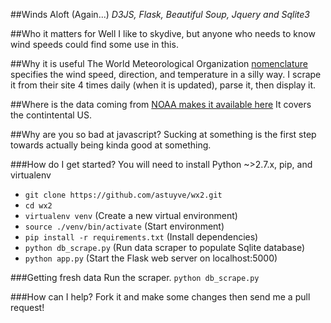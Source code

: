 ##Winds Aloft (Again...)
*D3JS, Flask, Beautiful Soup, Jquery and Sqlite3*

##Who it matters for
Well I like to skydive, but anyone who needs to know wind speeds could find some use in this.

##Why it is useful
The World Meteorological Organization [nomenclature](http://en.wikipedia.org/wiki/Winds_aloft#Example) specifies the wind speed, direction, and temperature in a silly way.
I scrape it from their site 4 times daily (when it is updated), parse it, then display it.

##Where is the data coming from
[NOAA makes it available here](http://aviationweather.gov/products/nws/all)
It covers the contintental US.

##Why are you so bad at javascript?
Sucking at something is the first step towards actually being kinda good at something.

###How do I get started?
You will need to install Python ~>2.7.x, pip, and virtualenv

- `git clone https://github.com/astuyve/wx2.git`
- `cd wx2`
- `virtualenv venv` (Create a new virtual environment)
- `source ./venv/bin/activate` (Start environment)
- `pip install -r requirements.txt` (Install dependencies)
- `python db_scrape.py` (Run data scraper to populate Sqlite database)
- `python app.py` (Start the Flask web server on localhost:5000)

###Getting fresh data
Run the scraper.
`python db_scrape.py`

###How can I help?
Fork it and make some changes then send me a pull request!
